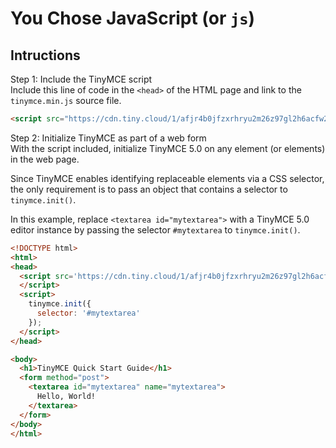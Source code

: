 # You Chose JavaScript (or `js`)

## Intructions

Step 1: Include the TinyMCE script<br />
Include this line of code in the `<head>` of the HTML page and link to the `tinymce.min.js` source file.<br />

```html
<script src="https://cdn.tiny.cloud/1/afjr4b0jfzxrhryu2m26z97gl2h6acfw2739s51zhfed6nsk/tinymce/5/tinymce.min.js" referrerpolicy="origin"></script>
```

Step 2: Initialize TinyMCE as part of a web form<br />
With the script included, initialize TinyMCE 5.0 on any element (or elements) in the web page.<br />

Since TinyMCE enables identifying replaceable elements via a CSS selector, the only requirement is to pass an object that contains a selector to `tinymce.init()`.<br />

In this example, replace `<textarea id="mytextarea">` with a TinyMCE 5.0 editor instance by passing the selector `#mytextarea` to `tinymce.init()`.<br />

```html
<!DOCTYPE html>
<html>
<head>
  <script src='https://cdn.tiny.cloud/1/afjr4b0jfzxrhryu2m26z97gl2h6acfw2739s51zhfed6nsk/tinymce/5/tinymce.min.js' referrerpolicy="origin">
  </script>
  <script>
    tinymce.init({
      selector: '#mytextarea'
    });
  </script>
</head>

<body>
  <h1>TinyMCE Quick Start Guide</h1>
  <form method="post">
    <textarea id="mytextarea" name="mytextarea">
      Hello, World!
    </textarea>
  </form>
</body>
</html>
```
